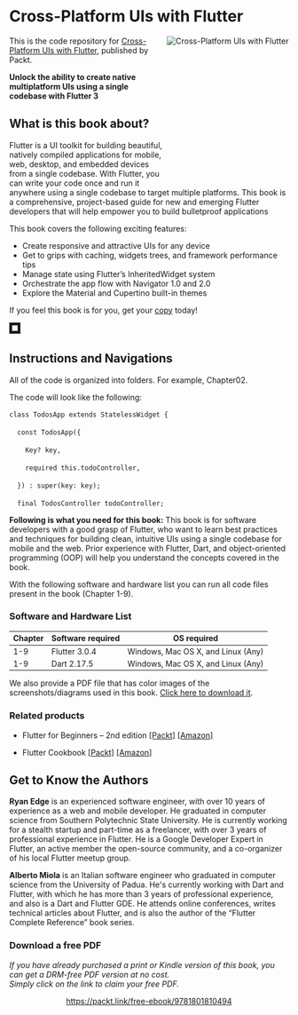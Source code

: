 # Cross-Platform UIs with Flutter

<a href="https://www.packtpub.com/product/cross-platform-uis-with-flutter/9781801810494?utm_source=github&utm_medium=repository&utm_campaign=9781801810494"><img src="https://static.packt-cdn.com/products/9781801810494/cover/smaller" alt="Cross-Platform UIs with Flutter" height="256px" align="right"></a>

This is the code repository for [Cross-Platform UIs with Flutter](https://www.packtpub.com/product/cross-platform-uis-with-flutter/9781801810494?utm_source=github&utm_medium=repository&utm_campaign=9781801810494), published by Packt.

**Unlock the ability to create native multiplatform UIs using a single codebase with Flutter 3**

## What is this book about?
Flutter is a UI toolkit for building beautiful, natively compiled applications for mobile, web, desktop, and embedded devices from a single codebase. With Flutter, you can write your code once and run it anywhere using a single codebase to target multiple platforms. This book is a comprehensive, project-based guide for new and emerging Flutter developers that will help empower you to build bulletproof applications

This book covers the following exciting features: 
* Create responsive and attractive UIs for any device
* Get to grips with caching, widgets trees, and framework performance tips
* Manage state using Flutter’s InheritedWidget system
* Orchestrate the app flow with Navigator 1.0 and 2.0
* Explore the Material and Cupertino built-in themes

If you feel this book is for you, get your [copy](https://www.amazon.com/dp/1801810494) today!

<a href="https://www.packtpub.com/?utm_source=github&utm_medium=banner&utm_campaign=GitHubBanner"><img src="https://raw.githubusercontent.com/PacktPublishing/GitHub/master/GitHub.png" 
alt="https://www.packtpub.com/" border="5" /></a>


## Instructions and Navigations
All of the code is organized into folders. For example, Chapter02.

The code will look like the following:
```
class TodosApp extends StatelessWidget {  

  const TodosApp({  

    Key? key,  

    required this.todoController, 

  }) : super(key: key);  

  final TodosController todoController; 
```

**Following is what you need for this book:**
This book is for software developers with a good grasp of Flutter, who want to learn best practices and techniques for building clean, intuitive UIs using a single codebase for mobile and the web. Prior experience with Flutter, Dart, and object-oriented programming (OOP) will help you understand the concepts covered in the book.

With the following software and hardware list you can run all code files present in the book (Chapter 1-9).

### Software and Hardware List

| Chapter  | Software required                   | OS required                        |
| -------- | ------------------------------------| -----------------------------------|
| 1-9       | Flutter 3.0.4                    | Windows, Mac OS X, and Linux (Any) |
| 1-9        | Dart 2.17.5           | Windows, Mac OS X, and Linux (Any) |


We also provide a PDF file that has color images of the screenshots/diagrams used in this book. [Click here to download it](https://packt.link/e2h8M).

### Related products <Other books you may enjoy>
* Flutter for Beginners – 2nd edition [[Packt]](https://www.packtpub.com/product/flutter-for-beginners-second-edition/9781800565999) [[Amazon]](https://www.amazon.com/dp/1800565992)

* Flutter Cookbook [[Packt]](https://www.packtpub.com/product/flutter-cookbook/9781838823382) [[Amazon]](https://www.amazon.com/dp/1838823387)

## Get to Know the Authors
**Ryan Edge**
is an experienced software engineer, with over 10 years of experience as a web and mobile developer. He graduated in computer science from Southern Polytechnic State University. He is currently working for a stealth startup and part-time as a freelancer, with over 3 years of professional experience in Flutter. He is a Google Developer Expert in Flutter, an active member the open-source community, and a co-organizer of his local Flutter meetup group.

**Alberto Miola**
is an Italian software engineer who graduated in computer science from the University of Padua. He's currently working with Dart and Flutter, with which he has more than 3 years of professional experience, and also is a Dart and Flutter GDE. He attends online conferences, writes technical articles about Flutter, and is also the author of the “Flutter Complete Reference” book series.
### Download a free PDF

 <i>If you have already purchased a print or Kindle version of this book, you can get a DRM-free PDF version at no cost.<br>Simply click on the link to claim your free PDF.</i>
<p align="center"> <a href="https://packt.link/free-ebook/9781801810494">https://packt.link/free-ebook/9781801810494 </a> </p>